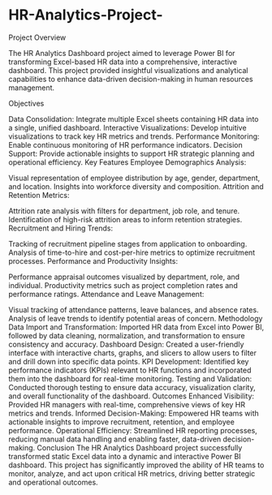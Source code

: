# HR-Analytics-Project-

Project Overview

The HR Analytics Dashboard project aimed to leverage Power BI for transforming Excel-based HR data into a comprehensive, interactive dashboard. This project provided insightful visualizations and analytical capabilities to enhance data-driven decision-making in human resources management.

Objectives

Data Consolidation: Integrate multiple Excel sheets containing HR data into a single, unified dashboard.
Interactive Visualizations: Develop intuitive visualizations to track key HR metrics and trends.
Performance Monitoring: Enable continuous monitoring of HR performance indicators.
Decision Support: Provide actionable insights to support HR strategic planning and operational efficiency.
Key Features
Employee Demographics Analysis:

Visual representation of employee distribution by age, gender, department, and location.
Insights into workforce diversity and composition.
Attrition and Retention Metrics:

Attrition rate analysis with filters for department, job role, and tenure.
Identification of high-risk attrition areas to inform retention strategies.
Recruitment and Hiring Trends:

Tracking of recruitment pipeline stages from application to onboarding.
Analysis of time-to-hire and cost-per-hire metrics to optimize recruitment processes.
Performance and Productivity Insights:

Performance appraisal outcomes visualized by department, role, and individual.
Productivity metrics such as project completion rates and performance ratings.
Attendance and Leave Management:

Visual tracking of attendance patterns, leave balances, and absence rates.
Analysis of leave trends to identify potential areas of concern.
Methodology
Data Import and Transformation: Imported HR data from Excel into Power BI, followed by data cleaning, normalization, and transformation to ensure consistency and accuracy.
Dashboard Design: Created a user-friendly interface with interactive charts, graphs, and slicers to allow users to filter and drill down into specific data points.
KPI Development: Identified key performance indicators (KPIs) relevant to HR functions and incorporated them into the dashboard for real-time monitoring.
Testing and Validation: Conducted thorough testing to ensure data accuracy, visualization clarity, and overall functionality of the dashboard.
Outcomes
Enhanced Visibility: Provided HR managers with real-time, comprehensive views of key HR metrics and trends.
Informed Decision-Making: Empowered HR teams with actionable insights to improve recruitment, retention, and employee performance.
Operational Efficiency: Streamlined HR reporting processes, reducing manual data handling and enabling faster, data-driven decision-making.
Conclusion
The HR Analytics Dashboard project successfully transformed static Excel data into a dynamic and interactive Power BI dashboard. This project has significantly improved the ability of HR teams to monitor, analyze, and act upon critical HR metrics, driving better strategic and operational outcomes.
